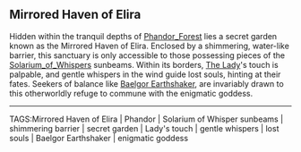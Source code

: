 ## Mirrored Haven of Elira

Hidden within the tranquil depths of [Phandor_Forest](Phandor_Forest.md) lies a secret garden known as the Mirrored Haven of Elira. Enclosed by a shimmering, water-like barrier, this sanctuary is only accessible to those possessing pieces of the [Solarium_of_Whispers](Solarium_of_Whispers.md) sunbeams. Within its borders, [The Lady](../Gods/The%20Lady.md)'s touch is palpable, and gentle whispers in the wind guide lost souls, hinting at their fates. Seekers of balance like [Baelgor Earthshaker](../People/Baelgor_Earthshaker.md), are invariably drawn to this otherworldly refuge to commune with the enigmatic goddess.


---

TAGS:Mirrored Haven of Elira | Phandor | Solarium of Whisper sunbeams | shimmering barrier | secret garden | Lady's touch | gentle whispers | lost souls | Baelgor Earthshaker | enigmatic goddess
